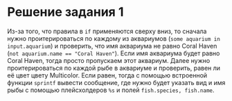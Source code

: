 # Решение задания 1

Из-за того, что правила в `if` применяются сверху вниз, то сначала нужно проитерироваться по каждому из аквариумов (`some aquarium in input.aquarium`) и проверить, что имя аквариума не равно Coral Haven (`not aquarium.name == "Coral Haven"`). Если имя аквариума будет равно Coral Haven, тогда просто пропускаем этот аквариум. Далее нужно проитерироваться по каждой рыбе в аквариуме и проверить, равен ли её цвет цвету Multicolor. Если равен, тогда с помощью встроенной функции `sprintf` вывести сообщение, где нужно будет указать вид и имя рыбы с помощью плейсхолдеров `%s` и полей `fish.species, fish.name`.
